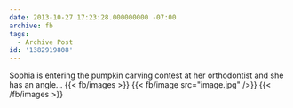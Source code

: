 ```yaml
---
date: 2013-10-27 17:23:28.000000000 -07:00
archive: fb
tags: 
  - Archive Post
id: '1382919808'
---
```


Sophia is entering the pumpkin carving contest at her orthodontist and she has an angle…
{{< fb/images >}}
{{< fb/image src="image.jpg" />}}
{{< /fb/images >}}

